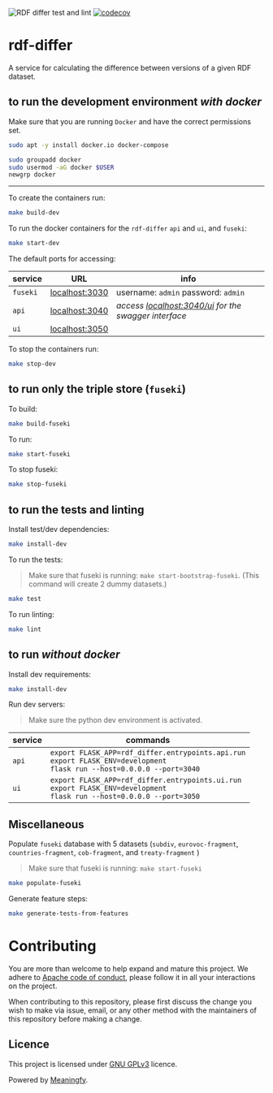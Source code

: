 ![RDF differ test and lint](https://github.com/eu-vocabularies/rdf-differ/workflows/RDF%20differ%20test%20and%20lint/badge.svg)
[![codecov](https://codecov.io/gh/eu-vocabularies/rdf-differ/branch/master/graph/badge.svg)](https://codecov.io/gh/eu-vocabularies/rdf-differ)

# rdf-differ
A service for calculating the difference between versions of a given RDF dataset. 

## to run the development environment *with docker*

Make sure that you are running `Docker` and have the correct permissions set.

```bash
sudo apt -y install docker.io docker-compose

sudo groupadd docker
sudo usermod -aG docker $USER
newgrp docker
```
---
To create the containers run:
```bash
make build-dev
```
To run the docker containers for the `rdf-differ` `api` and `ui`, and `fuseki`:
```bash
make start-dev
```

The default ports for accessing:

service | URL | info
------- | ------- | ----
`fuseki`| [localhost:3030](http://localhost:3030) | username: `admin` password: `admin`
`api` | [localhost:3040](http://localhost:3040) | _access [localhost:3040/ui](http://localhost:3040/ui) for the swagger interface_ 
`ui` | [localhost:3050](http://localhost:3050)


To stop the containers run:
```bash
make stop-dev
```

## to run only the triple store (`fuseki`)
To build: 
```bash
make build-fuseki
```

To run: 
```bash
make start-fuseki
```

To stop fuseki:
```bash
make stop-fuseki
``` 

## to run the tests and linting
Install test/dev dependencies:
```bash
make install-dev
```

To run the tests:
> Make sure that fuseki is running: `make start-bootstrap-fuseki`. (This command will create 2 dummy datasets.)
```bash
make test
```

To run linting:
```bash
make lint
```

## to run *without docker*

Install dev requirements:

```bash
make install-dev
```

Run dev servers:
> Make sure the python dev environment is activated.

service | commands 
------- | ------- 
`api` | ```export FLASK_APP=rdf_differ.entrypoints.api.run``` <br> ```export FLASK_ENV=development``` <br> ```flask run --host=0.0.0.0 --port=3040```  
`ui` | ```export FLASK_APP=rdf_differ.entrypoints.ui.run``` <br> ```export FLASK_ENV=development``` <br> ```flask run --host=0.0.0.0 --port=3050```  


## Miscellaneous
Populate `fuseki` database with 5 datasets (`subdiv`, `eurovoc-fragment`, `countries-fragment`, `cob-fragment`, and `treaty-fragment` )
> Make sure that fuseki is running: `make start-fuseki`
```bash
make populate-fuseki
```

Generate feature steps:
```bash
make generate-tests-from-features
```

# Contributing
You are more than welcome to help expand and mature this project. We adhere to [Apache code of conduct](https://www.apache.org/foundation/policies/conduct), please follow it in all your interactions on the project.   

When contributing to this repository, please first discuss the change you wish to make via issue, email, or any other method with the maintainers of this repository before making a change.

## Licence 
This project is licensed under [GNU GPLv3](https://www.gnu.org/licenses/gpl-3.0.en.html) licence. 

Powered by [Meaningfy](https://github.com/meaningfy-ws).

